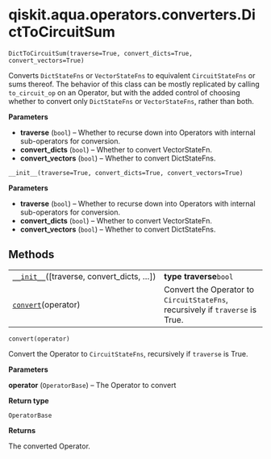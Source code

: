 <span id="qiskit-aqua-operators-converters-dicttocircuitsum" />

# qiskit.aqua.operators.converters.DictToCircuitSum

<span id="undefined" />

`DictToCircuitSum(traverse=True, convert_dicts=True, convert_vectors=True)`

Converts `DictStateFns` or `VectorStateFns` to equivalent `CircuitStateFns` or sums thereof. The behavior of this class can be mostly replicated by calling `to_circuit_op` on an Operator, but with the added control of choosing whether to convert only `DictStateFns` or `VectorStateFns`, rather than both.

**Parameters**

*   **traverse** (`bool`) – Whether to recurse down into Operators with internal sub-operators for conversion.
*   **convert\_dicts** (`bool`) – Whether to convert VectorStateFn.
*   **convert\_vectors** (`bool`) – Whether to convert DictStateFns.

<span id="undefined" />

`__init__(traverse=True, convert_dicts=True, convert_vectors=True)`

**Parameters**

*   **traverse** (`bool`) – Whether to recurse down into Operators with internal sub-operators for conversion.
*   **convert\_dicts** (`bool`) – Whether to convert VectorStateFn.
*   **convert\_vectors** (`bool`) – Whether to convert DictStateFns.

## Methods

|                                                                                                                                                                        |                                                                               |
| ---------------------------------------------------------------------------------------------------------------------------------------------------------------------- | ----------------------------------------------------------------------------- |
| [`__init__`](#qiskit.aqua.operators.converters.DictToCircuitSum.__init__ "qiskit.aqua.operators.converters.DictToCircuitSum.__init__")(\[traverse, convert\_dicts, …]) | **type traverse**`bool`                                                       |
| [`convert`](#qiskit.aqua.operators.converters.DictToCircuitSum.convert "qiskit.aqua.operators.converters.DictToCircuitSum.convert")(operator)                          | Convert the Operator to `CircuitStateFns`, recursively if `traverse` is True. |

<span id="undefined" />

`convert(operator)`

Convert the Operator to `CircuitStateFns`, recursively if `traverse` is True.

**Parameters**

**operator** (`OperatorBase`) – The Operator to convert

**Return type**

`OperatorBase`

**Returns**

The converted Operator.

